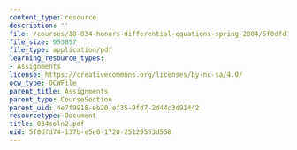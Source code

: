 ```yaml
---
content_type: resource
description: ''
file: /courses/18-034-honors-differential-equations-spring-2004/5f0dfd74137be5e0172025129553d558_034soln2.pdf
file_size: 953857
file_type: application/pdf
learning_resource_types:
- Assignments
license: https://creativecommons.org/licenses/by-nc-sa/4.0/
ocw_type: OCWFile
parent_title: Assignments
parent_type: CourseSection
parent_uid: 4e7f9918-eb20-ef35-9fd7-2d44c3d91442
resourcetype: Document
title: 034soln2.pdf
uid: 5f0dfd74-137b-e5e0-1720-25129553d558
---
```

